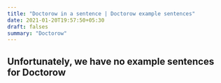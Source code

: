```yaml
---
title: "Doctorow in a sentence | Doctorow example sentences"
date: 2021-01-20T19:57:50+05:30
draft: falses
summary: "Doctorow"
---
```

## Unfortunately, we have no example sentences for Doctorow                 
